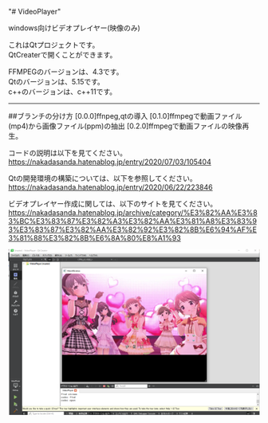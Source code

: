"# VideoPlayer" 

windows向けビデオプレイヤー(映像のみ)  

これはQtプロジェクトです。  
QtCreaterで開くことができます。  
  
  
FFMPEGのバージョンは、4.3です。  
Qtのバージョンは、5.15です。  
c++のバージョンは、c++11です。  

____________
##ブランチの分け方
[0.0.0]ffnpeg,qtの導入
[0.1.0]ffmpegで動画ファイル(mp4)から画像ファイル(ppm)の抽出
[0.2.0]ffmpegで動画ファイルの映像再生。

コードの説明は以下を見てください。  
https://nakadasanda.hatenablog.jp/entry/2020/07/03/105404  

Qtの開発環境の構築については、以下を参照してください。   
https://nakadasanda.hatenablog.jp/entry/2020/06/22/223846  

ビデオプレイヤー作成に関しては、以下のサイトを見てください。  
https://nakadasanda.hatenablog.jp/archive/category/%E3%82%AA%E3%83%BC%E3%83%87%E3%82%A3%E3%82%AA%E3%81%A8%E3%83%93%E3%83%87%E3%82%AA%E3%82%92%E3%82%8B%E6%94%AF%E3%81%88%E3%82%8B%E6%8A%80%E8%A1%93  

![](./キャプチャ.PNG)
